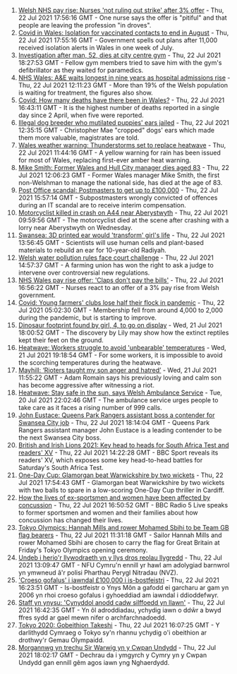 1. [Welsh NHS pay rise: Nurses 'not ruling out strike' after 3% offer](https://www.bbc.co.uk/news/uk-wales-57929185) - Thu, 22 Jul 2021 17:56:16 GMT - One nurse says the offer is "pitiful" and that people are leaving the profession "in droves".
2. [Covid in Wales: Isolation for vaccinated contacts to end in August](https://www.bbc.co.uk/news/uk-wales-politics-57929324) - Thu, 22 Jul 2021 17:55:16 GMT - Government spells out plans after 11,000 received isolation alerts in Wales in one week of July.
3. [Investigation after man, 52, dies at city centre gym](https://www.bbc.co.uk/news/uk-wales-57934069) - Thu, 22 Jul 2021 18:27:53 GMT - Fellow gym members tried to save him with the gym's defibrillator as they waited for paramedics.
4. [NHS Wales: A&E waits longest in nine years as hospital admissions rise](https://www.bbc.co.uk/news/uk-wales-57915989) - Thu, 22 Jul 2021 12:11:23 GMT - More than 19% of the Welsh population is waiting for treatment, the figures also show.
5. [Covid: How many deaths have there been in Wales?](https://www.bbc.co.uk/news/uk-wales-57935150) - Thu, 22 Jul 2021 16:43:11 GMT - It is the highest number of deaths reported in a single day since 2 April, when five were reported.
6. [Illegal dog breeder who mutilated puppies' ears jailed](https://www.bbc.co.uk/news/uk-wales-57917953) - Thu, 22 Jul 2021 12:35:15 GMT - Christopher Mae "cropped" dogs' ears which made them more valuable, magistrates are told.
7. [Wales weather warning: Thunderstorms set to replace heatwave](https://www.bbc.co.uk/news/uk-wales-57929643) - Thu, 22 Jul 2021 11:44:16 GMT - A yellow warning for rain has been issued for most of Wales, replacing first-ever amber heat warning.
8. [Mike Smith: Former Wales and Hull City manager dies aged 83](https://www.bbc.co.uk/sport/football/57931380) - Thu, 22 Jul 2021 12:06:23 GMT - Former Wales manager Mike Smith, the first non-Welshman to manage the national side, has died at the age of 83.
9. [Post Office scandal: Postmasters to get up to £100,000](https://www.bbc.co.uk/news/business-57928397) - Thu, 22 Jul 2021 15:57:14 GMT - Subpostmasters wrongly convicted of offences during an IT scandal are to receive interim compensation.
10. [Motorcyclist killed in crash on A44 near Aberystwyth](https://www.bbc.co.uk/news/uk-wales-57925835) - Thu, 22 Jul 2021 09:59:56 GMT - The motorcyclist died at the scene after crashing with a lorry near Aberystwyth on Wednesday.
11. [Swansea: 3D printed ear would 'transform' girl's life](https://www.bbc.co.uk/news/uk-wales-57903527) - Thu, 22 Jul 2021 13:56:45 GMT - Scientists will use human cells and plant-based materials to rebuild an ear for 10-year-old Radiyah.
12. [Welsh water pollution rules face court challenge](https://www.bbc.co.uk/news/uk-wales-politics-57929321) - Thu, 22 Jul 2021 14:57:37 GMT - A farming union has won the right to ask a judge to intervene over controversial new regulations.
13. [NHS Wales pay rise offer: 'Claps don't pay the bills'](https://www.bbc.co.uk/news/uk-wales-57932294) - Thu, 22 Jul 2021 16:56:22 GMT - Nurses react to an offer of a 3% pay rise from Welsh government.
14. [Covid: Young farmers' clubs lose half their flock in pandemic](https://www.bbc.co.uk/news/uk-wales-57923766) - Thu, 22 Jul 2021 05:02:30 GMT - Membership fell from around 4,000 to 2,000 during the pandemic, but is starting to improve.
15. [Dinosaur footprint found by girl, 4, to go on display](https://www.bbc.co.uk/news/uk-wales-57921987) - Wed, 21 Jul 2021 18:00:52 GMT - The discovery by Lily may show how the extinct reptiles kept their feet on the ground.
16. [Heatwave: Workers struggle to avoid 'unbearable' temperatures](https://www.bbc.co.uk/news/uk-wales-57923094) - Wed, 21 Jul 2021 19:18:54 GMT - For some workers, it is impossible to avoid the scorching temperatures during the heatwave.
17. [Mayhill: ‘Rioters taught my son anger and hatred’](https://www.bbc.co.uk/news/uk-wales-57907596) - Wed, 21 Jul 2021 11:55:22 GMT - Adam Romain says his previously loving and calm son has become aggressive after witnessing a riot.
18. [Heatwave: Stay safe in the sun, says Welsh Ambulance Service](https://www.bbc.co.uk/news/uk-wales-57910591) - Tue, 20 Jul 2021 22:02:46 GMT - The ambulance service urges people to take care as it faces a rising number of 999 calls.
19. [John Eustace: Queens Park Rangers assistant boss a contender for Swansea City job](https://www.bbc.co.uk/sport/football/57923015) - Thu, 22 Jul 2021 18:14:04 GMT - Queens Park Rangers assistant manager John Eustace is a leading contender to be the next Swansea City boss.
20. [British and Irish Lions 2021: Key head to heads for South Africa Test and readers' XV](https://www.bbc.co.uk/sport/rugby-union/57930557) - Thu, 22 Jul 2021 14:22:28 GMT - BBC Sport reveals its readers' XV, which exposes some key head-to-head battles for Saturday's South Africa Test.
21. [One-Day Cup: Glamorgan beat Warwickshire by two wickets](https://www.bbc.co.uk/sport/cricket/57922514) - Thu, 22 Jul 2021 17:54:43 GMT - Glamorgan beat Warwickshire by two wickets with two balls to spare in a low-scoring One-Day Cup thriller in Cardiff.
22. [How the lives of ex-sportsmen and women have been affected by concussion](https://www.bbc.co.uk/sport/57932622) - Thu, 22 Jul 2021 16:50:52 GMT - BBC Radio 5 Live speaks to former sportsmen and women and their families about how concussion has changed their lives.
23. [Tokyo Olympics: Hannah Mills and rower Mohamed Sbihi to be Team GB flag bearers](https://www.bbc.co.uk/sport/olympics/57925326) - Thu, 22 Jul 2021 11:31:18 GMT - Sailor Hannah Mills and rower Mohamed Sbihi are chosen to carry the flag for Great Britain at Friday's Tokyo Olympics opening ceremony.
24. [Undeb i herio'r llywodraeth yn y llys dros reolau llygredd](https://www.bbc.co.uk/newyddion/57931792) - Thu, 22 Jul 2021 13:09:47 GMT - NFU Cymru'n ennill yr hawl am adolygiad barnwrol yn ymwneud â'r polisi Pharthau Perygl Nitradau (NVZ).
25. ['Croeso gofalus' i iawndal £100,000 i is-bostfeistri](https://www.bbc.co.uk/newyddion/57905020) - Thu, 22 Jul 2021 16:23:51 GMT - Is-bostfeistr o Ynys Môn a gafodd ei garcharu ar gam yn 2006 yn rhoi croeso gofalus i gyhoeddiad am iawndal i ddioddefwyr.
26. [Staff yn ynysu: 'Cynyddol anodd cadw silffoedd yn llawn'](https://www.bbc.co.uk/newyddion/57931796) - Thu, 22 Jul 2021 16:42:35 GMT - Yn ôl adroddiadau, ychydig iawn o ddŵr a bwyd ffres sydd ar gael mewn nifer o archfarchnadoedd.
27. [Tokyo 2020: Gobeithion Takeshi](https://www.bbc.co.uk/newyddion/57935053) - Thu, 22 Jul 2021 16:07:25 GMT - Y darlithydd Cymraeg o Tokyo sy'n rhannu ychydig o'i obeithion ar drothwy'r Gemau Olympaidd.
28. [Morgannwg yn trechu Sir Warwig yn y Cwpan Undydd](https://www.bbc.co.uk/newyddion/57936623) - Thu, 22 Jul 2021 18:02:17 GMT - Dechrau da i ymgyrch y Cymry yn y Cwpan Undydd gan ennill gêm agos iawn yng Nghaerdydd.
